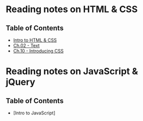 # **Reading notes on HTML & CSS**
## Table of Contents
- [Intro to HTML & CSS](201-01.md)
- [Ch.02 - Text](201-02-01.md)
- [Ch.10 - Introducing CSS](201-02-02.md)





# Reading notes on JavaScript & jQuery
## Table of Contents
- [Intro to JavaScript]

